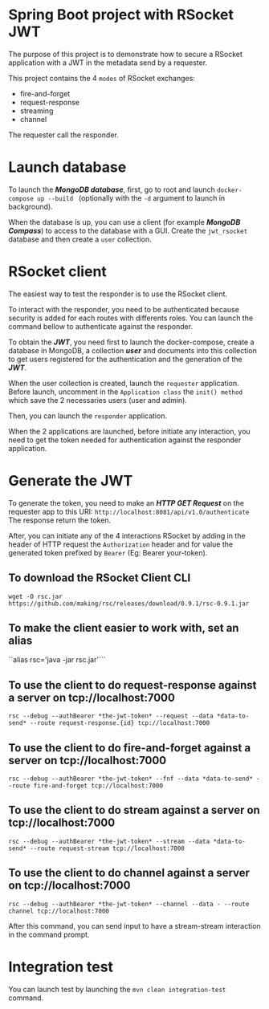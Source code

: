 # Spring Boot project with RSocket JWT

The purpose of this project is to demonstrate how to secure a RSocket application with a JWT in the metadata send by a requester.

This project contains the 4 `modes` of RSocket exchanges:
- fire-and-forget
- request-response
- streaming
- channel 

The requester call the responder.

# Launch database

To launch the ___MongoDB database___, first, go to root and launch `docker-compose up --build ` (optionally with the `-d` argument to launch in background).

When the database is up, you can use a client (for example ___MongoDB Compass___) to access to the database with a GUI. Create the `jwt_rsocket` database and then create a `user` collection.

# RSocket client

The easiest way to test the responder is to use the RSocket client.

To interact with the responder, you need to be authenticated because security is added for each routes with differents roles.
You can launch the command bellow to authenticate against the responder.

To obtain the ___JWT___, you need first to launch the docker-compose, create a database in MongoDB, a collection ___user___ and documents into this collection to get users registered for the authentication and the generation of the ___JWT___.

When the user collection is created, launch the `requester` application. Before launch, uncomment in the `Application class` the `init() method` which save the 2 necessaries users (user and admin).

Then, you can launch the `responder` application.

When the 2 applications are launched, before initiate any interaction, you need to get the token needed for authentication against the responder application.

# Generate the JWT

To generate the token, you need to make an ___HTTP GET Request___ on the requester app to this URI: `http://localhost:8081/api/v1.0/authenticate`
The response return the token.

After, you can initiate any of the 4 interactions RSocket by adding in the header of HTTP request the `Authorization` header and for value the generated token prefixed by `Bearer` (Eg: Bearer your-token).

## To download the RSocket Client CLI
  `wget -O rsc.jar https://github.com/making/rsc/releases/download/0.9.1/rsc-0.9.1.jar`

## To make the client easier to work with, set an alias
  ``alias rsc='java -jar rsc.jar'```

## To use the client to do request-response against a server on tcp://localhost:7000
  `rsc --debug --authBearer *the-jwt-token* --request --data *data-to-send* --route request-response.{id} tcp://localhost:7000`

## To use the client to do fire-and-forget against a server on tcp://localhost:7000
  `rsc --debug --authBearer *the-jwt-token* --fnf --data *data-to-send* --route fire-and-forget tcp://localhost:7000`

## To use the client to do stream against a server on tcp://localhost:7000
  `rsc --debug --authBearer *the-jwt-token* --stream --data *data-to-send* --route request-stream tcp://localhost:7000`

## To use the client to do channel against a server on tcp://localhost:7000
  `rsc --debug --authBearer *the-jwt-token* --channel --data - --route channel tcp://localhost:7000`

After this command, you can send input to have a stream-stream interaction in the command prompt.

# Integration test

You can launch test by launching the `mvn clean integration-test` command.